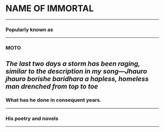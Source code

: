 # NAME OF IMMORTAL
---
### Popularly known as
---
### MOTO
*The last two days a storm has been raging, similar to the description in my song—Jhauro jhauro borishe baridhara a hapless, homeless man drenched from top to toe*
---
### What has he done in consequent years.
---
### His poetry and novels
---

